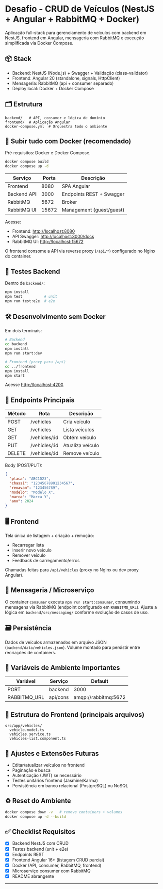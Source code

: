 # Desafio - CRUD de Veículos (NestJS + Angular + RabbitMQ + Docker)

Aplicação full-stack para gerenciamento de veículos com backend em NestJS, frontend em Angular, mensageria com RabbitMQ e execução simplificada via Docker Compose.

## 📦 Stack

- Backend: NestJS (Node.js) + Swagger + Validação (class-validator)
- Frontend: Angular 20 (standalone, signals, HttpClient)
- Mensageria: RabbitMQ (api + consumer separado)
- Deploy local: Docker + Docker Compose

## 🗂 Estrutura

```text
backend/   # API, consumer e lógica de domínio
frontend/  # Aplicação Angular
docker-compose.yml  # Orquestra todo o ambiente
```

## 🚀 Subir tudo com Docker (recomendado)

Pré‑requisitos: Docker e Docker Compose.

```bash
docker compose build
docker compose up -d
```

| Serviço     | Porta | Descrição                |
| ----------- | ----- | ------------------------ |
| Frontend    | 8080  | SPA Angular              |
| Backend API | 3000  | Endpoints REST + Swagger |
| RabbitMQ    | 5672  | Broker                   |
| RabbitMQ UI | 15672 | Management (guest/guest) |

Acesse:

- Frontend: <http://localhost:8080>
- API Swagger: <http://localhost:3000/docs>
- RabbitMQ UI: <http://localhost:15672>

O frontend consome a API via reverse proxy (`/api/*`) configurado no Nginx do container.

## 🧪 Testes Backend

Dentro de `backend/`:

```bash
npm install
npm test          # unit
npm run test:e2e  # e2e
```

## 🛠 Desenvolvimento sem Docker

Em dois terminais:

```bash
# Backend
cd backend
npm install
npm run start:dev

# Frontend (proxy para /api)
cd ../frontend
npm install
npm start
```

Acesse <http://localhost:4200>.

## 🔌 Endpoints Principais

| Método | Rota          | Descrição        |
| ------ | ------------- | ---------------- |
| POST   | /vehicles     | Cria veículo     |
| GET    | /vehicles     | Lista veículos   |
| GET    | /vehicles/:id | Obtém veículo    |
| PUT    | /vehicles/:id | Atualiza veículo |
| DELETE | /vehicles/:id | Remove veículo   |

Body (POST/PUT):

```json
{
  "placa": "ABC1D23",
  "chassi": "12345678901234567",
  "renavam": "123456789",
  "modelo": "Modelo X",
  "marca": "Marca Y",
  "ano": 2024
}
```

## 🖥 Frontend

Tela única de listagem + criação + remoção:

- Recarregar lista
- Inserir novo veículo
- Remover veículo
- Feedback de carregamento/erros

Chamadas feitas para `/api/vehicles` (proxy no Nginx ou dev proxy Angular).

## 🧵 Mensageria / Microserviço

O container `consumer` executa `npm run start:consumer`, consumindo mensagens via RabbitMQ (endpoint configurado em `RABBITMQ_URL`). Ajuste a lógica em `backend/src/messaging/` conforme evolução de casos de uso.

## 🗃 Persistência

Dados de veículos armazenados em arquivo JSON (`backend/data/vehicles.json`). Volume montado para persistir entre recriações de containers.

## 🔐 Variáveis de Ambiente Importantes

| Variável     | Serviço  | Default              |
| ------------ | -------- | -------------------- |
| PORT         | backend  | 3000                 |
| RABBITMQ_URL | api/cons | amqp://rabbitmq:5672 |

## 🧩 Estrutura do Frontend (principais arquivos)

```text
src/app/vehicles/
  vehicle.model.ts
  vehicles.service.ts
  vehicles-list.component.ts
```

## 🐳 Ajustes e Extensões Futuras

- Editar/atualizar veículos no frontend
- Paginação e busca
- Autenticação (JWT) se necessário
- Testes unitários frontend (Jasmine/Karma)
- Persistência em banco relacional (PostgreSQL) ou NoSQL

## ♻ Reset do Ambiente

```bash
docker compose down -v   # remove containers + volumes
docker compose up -d --build
```

## ✅ Checklist Requisitos

- [x] Backend NestJS com CRUD
- [x] Testes backend (unit + e2e)
- [x] Endpoints REST
- [x] Frontend Angular 16+ (listagem CRUD parcial)
- [x] Docker (API, consumer, RabbitMQ, frontend)
- [x] Microserviço consumer com RabbitMQ
- [x] README abrangente

---
